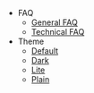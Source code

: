 
<!-- @@@NOCONTENT -->
<!-- @FIXME: commented out until ID lang translation is ready.
- :uk:En
    - [:uk:English](/)
    - [:id:Indonesia](/id/home.md) 
-->
- FAQ
    - [General FAQ](https://support.midtrans.com)
    - [Technical FAQ](https://midtrans-advanced-faq.netlify.com/#/faq-general)
- Theme
    - [Default](# 'style::Simple')
    - [Dark](# 'style::Simple Dark')
    - [Lite](# 'style::Vue')
    - [Plain](# 'style::Plain')
